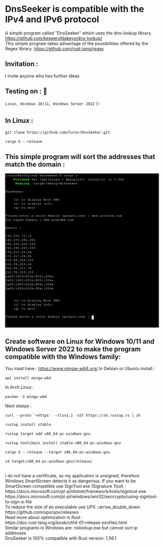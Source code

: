 # DnsSeeker is compatible with the IPv4 and IPv6 protocol
A simple program called "DnsSeeker" which uses the dns-lookup library.
https://github.com/keeperofdakeys/dns-lookup/
<br/>
This simple program takes advantage of the possibilities offered by the Regex library.
https://github.com/rust-lang/regex
## Invitation :
I invite anyone who has further ideas
## Testing on : :test_tube:
`Linux, Windows 10/11, Windows Serwer 2022`
:stethoscope:
## In Linux :
```
git clone https://github.com/Curar/DnsSeeker.git
```
```
cargo b --release
```
## This simple program will sort the addresses that match the domain :
![GitHub Logo](dnsseeker_inf.png)
<br/>
## Create software on Linux for Windows 10/11 and Windows Server 2022 to make the program compatible with the Windows family:
You mast have : https://www.mingw-w64.org/
In Debian or Ubuntu install :
```
apt install mingw-w64
```
In Arch Linux :
```
pacman -S mingw-w64
```
Next steeps :
```
curl --proto '=https' --tlsv1.2 -sSf https://sh.rustup.rs | sh
```
```
rustup install stable
```
```
rustup target add x86_64-pc-windows-gnu
```
```
rustup toolchain install stable-x86_64-pc-windows-gnu
```
```
cargo b --release --target x86_64-pc-windows-gnu
```
```
cd target/x86_64-pc-windows-gnu/release/
```
<br/>
I do not have a certificate, so my application is unsigned, therefore Windows SmartScreen detects it as dangerous.
If you want to be SmartScreen compatible use SignTool.exe (Signature Tool) :
<br/>
https://docs.microsoft.com/pl-pl/dotnet/framework/tools/signtool-exe
<br/>
https://docs.microsoft.com/pl-pl/windows/win32/seccrypto/using-signtool-to-sign-a-file
<br/>
To reduce the size of an executable use UPX ::arrow_double_down:
<br/>
https://github.com/upx/upx/releases
<br/>
Read more about optimization in Rust :
<br/>
https://doc.rust-lang.org/book/ch14-01-release-profiles.html
<br/>
Similar programs in Windows are: nslookup.exe but cannot sort ip addresses
<br/>
DnsSeeker is 100% compatible with Rust version: 1.56.1
